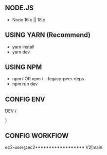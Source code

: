 ## NODE.JS

- Node 16.x || 18.x

## USING YARN (Recommend)

- yarn install
- yarn dev

## USING NPM

- npm i OR npm i --legacy-peer-deps
- npm run dev


## CONFIG ENV
DEV {


}

## CONFIG WORKFlOW
ec2-user@ec2******************
V2|main

